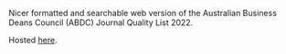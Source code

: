 Nicer formatted and searchable web version of the Australian Business Deans Council (ABDC) Journal Quality List 2022.

Hosted [here](https://aaronw22.github.io/journal-quality/).
